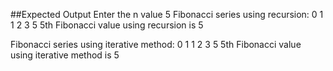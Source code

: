 ##Expected Output
Enter the n value
5
Fibonacci series using recursion:
0 1 1 2 3 5
5th Fibonacci value using recursion is 5

Fibonacci series using iterative method:
0  1 1 2 3 5
5th Fibonacci value using iterative method  is 5
